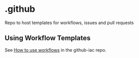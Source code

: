 # .github
Repo to host templates for workflows, issues and pull requests

## Using Workflow Templates
See [How to use workflows](https://github.com/vortexntnu/github-iac) in the github-iac repo.